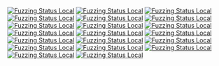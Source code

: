 [![Fuzzing Status Local](https://workerTmp.github.io/Nliossa_1/upb/notFind.svg)](https://github.com/)
[![Fuzzing Status Local](https://workerTmp.github.io/Nliossa_1/upb/fuzz_parsenew.svg)](https://github.com/)
[![Fuzzing Status Local](https://workerTmp.github.io/Nliossa_1/upb/llvm-symbolizer.svg)](https://github.com/)
[![Fuzzing Status Local](https://workerTmp.github.io/Nliossa_1/medovecot1/notFind.svg)](https://github.com/)
[![Fuzzing Status Local](https://workerTmp.github.io/Nliossa_1/medovecot1/llvm-symbolizer.svg)](https://github.com/)
[![Fuzzing Status Local](https://workerTmp.github.io/Nliossa_1/medovecot/fuzz_qp_encoder.svg)](https://github.com/)
[![Fuzzing Status Local](https://workerTmp.github.io/Nliossa_1/medovecot/fuzz_message_date.svg)](https://github.com/)
[![Fuzzing Status Local](https://workerTmp.github.io/Nliossa_1/medovecot/fuzz_message_address.svg)](https://github.com/)
[![Fuzzing Status Local](https://workerTmp.github.io/Nliossa_1/medovecot/notFind.svg)](https://github.com/)
[![Fuzzing Status Local](https://workerTmp.github.io/Nliossa_1/medovecot/fuzz_test_qp_decoder.svg)](https://github.com/)
[![Fuzzing Status Local](https://workerTmp.github.io/Nliossa_1/medovecot/fuzz_message_id.svg)](https://github.com/)
[![Fuzzing Status Local](https://workerTmp.github.io/Nliossa_1/medovecot/fuzz_test_istream_attachment.svg)](https://github.com/)
[![Fuzzing Status Local](https://workerTmp.github.io/Nliossa_1/medovecot/fuzz_test_mbox_from.svg)](https://github.com/)
[![Fuzzing Status Local](https://workerTmp.github.io/Nliossa_1/medovecot/fuzz_test_quoted_printable.svg)](https://github.com/)
[![Fuzzing Status Local](https://workerTmp.github.io/Nliossa_1/medovecot/fuzz_test_mail_html2text.svg)](https://github.com/)
[![Fuzzing Status Local](https://workerTmp.github.io/Nliossa_1/medovecot/llvm-symbolizer.svg)](https://github.com/)
[![Fuzzing Status Local](https://workerTmp.github.io/Nliossa_1/medovecot/fuzz_test_rfc822_parser.svg)](https://github.com/)
[![Fuzzing Status Local](https://workerTmp.github.io/Nliossa_1/medovecot/fuzz_test_rfc2231_parser.svg)](https://github.com/)
[![Fuzzing Status Local](https://workerTmp.github.io/Nliossa_1/nettle/notFind.svg)](https://github.com/)
[![Fuzzing Status Local](https://workerTmp.github.io/Nliossa_1/outTMP/notFind.svg)](https://github.com/)
